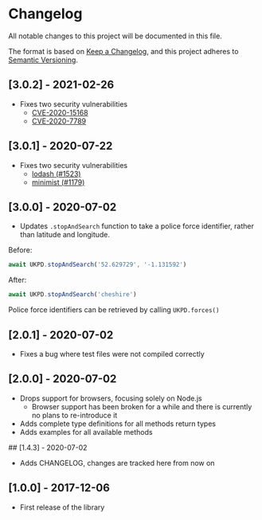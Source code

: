 # Changelog
All notable changes to this project will be documented in this file.

The format is based on [Keep a Changelog](https://keepachangelog.com/en/1.0.0/),
and this project adheres to
[Semantic Versioning](https://semver.org/spec/v2.0.0.html).

## [3.0.2] - 2021-02-26
* Fixes two security vulnerabilities
    * [CVE-2020-15168](https://github.com/advisories/GHSA-w7rc-rwvf-8q5r)
    * [CVE-2020-7789](https://github.com/advisories/GHSA-5fw9-fq32-wv5p)

## [3.0.1] - 2020-07-22
* Fixes two security vulnerabilities
    * [lodash (#1523)](https://www.npmjs.com/advisories/1523)
    * [minimist (#1179)](https://www.npmjs.com/advisories/1179)

## [3.0.0] - 2020-07-02
* Updates `.stopAndSearch` function to take a police force identifier, rather than
latitude and longitude.

Before:
```javascript
await UKPD.stopAndSearch('52.629729', '-1.131592')
```

After:
```javascript
await UKPD.stopAndSearch('cheshire')
```

Police force identifiers can be retrieved by calling `UKPD.forces()`

## [2.0.1] - 2020-07-02
* Fixes a bug where test files were not compiled correctly

## [2.0.0] - 2020-07-02
* Drops support for browsers, focusing solely on Node.js
    * Browser support has been broken for a while and there is currently no
    plans to re-introduce it
* Adds complete type definitions for all methods return types
* Adds examples for all available methods

## [1.4.3] - 2020-07-02
* Adds CHANGELOG, changes are tracked here from now on

## [1.0.0] - 2017-12-06
* First release of the library
